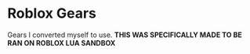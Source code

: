 # Roblox Gears
Gears I converted myself to use. **THIS WAS SPECIFICALLY MADE TO BE RAN ON ROBLOX LUA SANDBOX**